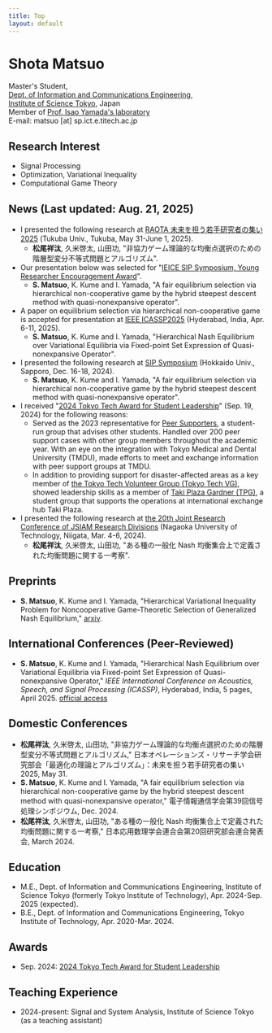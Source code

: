 ```yaml
---
title: Top
layout: default
---
```


# Shota Matsuo
Master's Student,  
[Dept. of Information and Communications Engineering](https://educ.titech.ac.jp/ict/eng/),  
[Institute of Science Tokyo](https://www.isct.ac.jp/en), Japan  
Member of [Prof. Isao Yamada's laboratory](http://www.sp.ce.titech.ac.jp/)  
E-mail: matsuo [at] sp.ict.e.titech.ac.jp

## Research Interest
- Signal Processing
- Optimization, Variational Inequality
- Computational Game Theory

## News (Last updated: Aug. 21, 2025)
- I presented the following research at [RAOTA 未来を担う若手研究者の集い2025](https://orsj.org/raota/#tsukuba25) (Tukuba Univ., Tukuba, May 31-June 1, 2025).
  - **松尾祥汰**, 久米啓太, 山田功, "非協力ゲーム理論的な均衡点選択のための階層型変分不等式問題とアルゴリズム".
- Our presentation below was selected for "[IEICE SIP Symposium, Young Researcher Encouragement Award](https://www.ieice.org/ess/sip/%E9%81%B8%E5%A5%A8/)".
  - **S. Matsuo**, K. Kume and I. Yamada, "A fair equilibrium selection via hierarchical non-cooperative game by the hybrid steepest descent method
with quasi-nonexpansive operator".
- A paper on equilibrium selection via hierarchical non-cooperative game is accepted for presentation at [IEEE ICASSP2025](https://2025.ieeeicassp.org/) (Hyderabad, India, Apr. 6-11, 2025). 
  - **S. Matsuo**, K. Kume and I. Yamada, "Hierarchical Nash Equilibrium over Variational Equilibria via Fixed-point Set Expression of Quasi-nonexpansive Operator".
- I presented the following research at [SIP Symposium](https://www.ieice.org/ess/sip/sip-symposium-2024/) (Hokkaido Univ., Sapporo, Dec. 16-18, 2024).
  - **S. Matsuo**, K. Kume and I. Yamada, "A fair equilibrium selection via hierarchical non-cooperative game by the hybrid steepest descent method
with quasi-nonexpansive operator".
- I received "[2024 Tokyo Tech Award for Student Leadership](https://www.isct.ac.jp/en/news/53zhxbefz4c0)" (Sep. 19, 2024) for the following reasons:
  - Served as the 2023 representative for [Peer Supporters](https://www.siengp.titech.ac.jp/ScienceTokyo/peer/index.html), a student-run group that advises other students. Handled over 200 peer support cases with other group members throughout the academic year. With an eye on the integration with Tokyo Medical and Dental University (TMDU), made efforts to meet and exchange information with peer support groups at TMDU.
  - In addition to providing support for disaster-affected areas as a key member of [the Tokyo Tech Volunteer Group (Tokyo Tech VG)](https://www.siengp.titech.ac.jp/ScienceTokyo/vg/index.html), showed leadership skills as a member of [Taki Plaza Gardner (TPG)](https://tpgd.jp/), a student group that supports the operations at international exchange hub Taki Plaza.
- I presented the following research at [the 20th Joint Research Conference of JSIAM Research Divisions](https://jsiam.org/jsiam_archive/past_presentations/union2024/) (Nagaoka University of Technology, Niigata, Mar. 4-6, 2024).
  - **松尾祥汰**, 久米啓太, 山田功, "ある種の一般化 Nash 均衡集合上で定義された均衡問題に関する一考察".

## Preprints
- **S. Matsuo**, K. Kume and I. Yamada, "Hierarchical Variational Inequality Problem for Noncooperative Game-Theoretic Selection of Generalized Nash Equilibrium," [arxiv](https://arxiv.org/abs/2504.03208).

## International Conferences (Peer-Reviewed)
- **S. Matsuo**, K. Kume and I. Yamada, "Hierarchical Nash Equilibrium over Variational Equilibria via Fixed-point Set Expression of Quasi-nonexpansive Operator," _IEEE International Conference on Acoustics, Speech, and Signal Processing (ICASSP)_, Hyderabad, India, 5 pages, April 2025. [official access](https://ieeexplore.ieee.org/stamp/stamp.jsp?arnumber=10888469)

## Domestic Conferences
- **松尾祥汰**, 久米啓太, 山田功, "非協力ゲーム理論的な均衡点選択のための階層型変分不等式問題とアルゴリズム," 日本オペレーションズ・リサーチ学会研究部会「最適化の理論とアルゴリズム」：未来を担う若手研究者の集い 2025, May 31.
- **S. Matsuo**, K. Kume and I. Yamada, "A fair equilibrium selection via hierarchical non-cooperative game by the hybrid steepest descent method
with quasi-nonexpansive operator," 電子情報通信学会第39回信号処理シンポジウム, Dec. 2024.
- **松尾祥汰**, 久米啓太, 山田功, "ある種の一般化 Nash 均衡集合上で定義された均衡問題に関する一考察," 日本応用数理学会連合会第20回研究部会連合発表会, March 2024.

## Education
- M.E., Dept. of Information and Communications Engineering, Institute of Science Tokyo (formerly Tokyo Institute of Technology), Apr. 2024-Sep. 2025 (expected). 
- B.E., Dept. of Information and Communications Engineering, Tokyo Institute of Technology, Apr. 2020-Mar. 2024. 

## Awards
- Sep. 2024: [2024 Tokyo Tech Award for Student Leadership](https://www.isct.ac.jp/en/news/53zhxbefz4c0)

## Teaching Experience
- 2024-present: Signal and System Analysis, Institute of Science Tokyo (as a teaching assistant)
